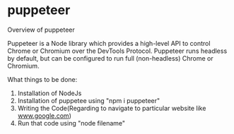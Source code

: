 # puppeteer
Overview of puppeteer

Puppeteer is a Node library which provides a high-level API to control Chrome or Chromium over the DevTools Protocol. 
Puppeteer runs headless by default, but can be configured to run full (non-headless) Chrome or Chromium.

What things to be done:

1.  Installation of NodeJs
2.  Installation of puppetee using
      "npm i puppeteer"
3.  Writing the Code(Regarding to navigate to particular website like www.google.com)
4.  Run that code using
      "node filename"
